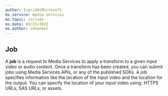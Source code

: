 ```yaml
---
author: IngridAtMicrosoft
ms.service: media-services
ms.topic: include
ms.date: 03/23/2022
ms.author: inhenkel
---
```


## Job

A **job** is a request to Media Services to apply a transform to a given input video or audio content. Once a transform has been created, you can submit jobs using Media Services APIs, or any of the published SDKs. A job specifies information like the location of the input video and the location for the output. You can specify the location of your input video using: HTTPS URLs, SAS URLs, or assets.
